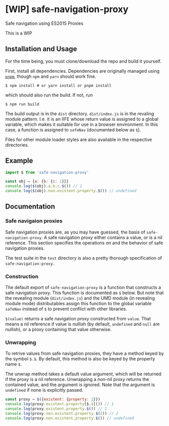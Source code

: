 # [WIP] safe-navigation-proxy

Safe navigation using ES2015 Proxies

This is a WIP

## Installation and Usage

For the time being, you must clone/download the repo and build it yourself.

First, install all dependencies. Dependencies are originally managed using [`pnpm`](https://pnpm.js.org/), though `npm` and `yarn` should work fine.
```
$ npm install # or yarn install or pnpm install
```
which should also run the build. If not, run
```
$ npm run build
```

The build output is in the `dist` directory. `dist/index.js` is in the revaling module pattern. I.e. it is an IIFE whose return value is assigned to a global variable, which makes it suitable for use in a browser environment. In this case, a function is assigned to `safeNav` (documented below as `$`).

Files for other module loader styles are also available in the respective directories.

## Example

```JavaScript
import $ from 'safe-navigation-proxy'

const obj = {a: {b: {c: 1}}}
console.log($(obj).a.b.c.$()) // 1
console.log($(obj).non.existent.property.$()) // undefined
```

## Documentation

### Safe navigaion proxies

Safe navigation proxies are, as you may have guessed, the basis of `safe-navigation-proxy`. A safe navigation proxy either contains a value, or is a nil reference. This section specifies the operations on and the behavior of safe navigation proxies.

The test suite in the `test` directory is also a pretty thorough specification of `safe-navigation-proxy`.

### Construction

The default export of `safe-navigation-proxy` is a function that constructs a safe navigation proxy. This function is documented as `$` below. But note that the revealing module (`dist/index.js`) and the UMD module (in revealing module mode) distributables assign this function to the global variable `safeNav` instead of `$` to prevent conflict with other libraries.

`$(value)` returns a safe navigation proxy constructed from `value`. That means a nil reference if value is nullish (by default, `undefined` and `null` are nullish), or a proxy containing that value otherwise.

### Unwrapping

To retrive values from safe navigation proxies, they have a method keyed by the symbol `$.$`. By default, this method is also be keyed by the property name `$`.

The unwrap method takes a default value argument, which will be returned if the proxy is a nil reference. Unwrapping a non-nil proxy returns the contained value, and the argument is ignored. Note that the argument is `undefined` if none is explicitly passed.

```JavaScript
const proxy = $({existent: {property: 1}})
console.log(proxy.existent.property[$.$]()) // 1
console.log(proxy.existent.property.$()) // 1
console.log(proxy.non.existent.property.$(2)) // 2
console.log(proxy.non.existent.property.$()) // undefined
```
